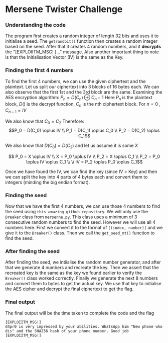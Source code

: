 # Mersene Twister Challenge

### Understanding the code
The program first creates a random integer of length 32 bits and uses it to initialise a seed. The `getrandbit()` function then creates a random integer based on the seed. After that it creates 4 random numbers, and it **decrypts** the "[EXPLOIITM_MSG! ]..." message. Also another important thing to note is that the Initialisation Vector (IV) is the same as the Key. 

### Finding the first 4 numbers
To find the first 4 numbers, we can use the given ciphertext and the plaintext.
Let us split our ciphertext into 3 blocks of 16 bytes each. We can also observe that the first 1st and the 3rd block are the same.
Examining the AES encryption algorithm:
$` P_n = D(C_n) \oplus C_n-1 `$
Here $`P_n`$ is the plaintext block, $D()$ is the decrypt function, $C_n$ is the nth ciphertext block. For $n=0$ , $C_{n-1} = IV$

We also know that $C_0 = C_2$
Therefore:
$$P_0 = D(C_0) \oplus IV \\
P_1 = D(C_1) \oplus C_0 \\
P_2 = D(C_2) \oplus C_1$$

We also know that $D(C_0) = D(C_2)$ and let us assume it is some $X$

$$
P_0 = X \oplus IV \\
X = P_0 \oplus IV \\
P_2 = X \oplus C_1 \\
P_2 = P_0 \oplus IV \oplus C_1 \\
\\
IV = P_2 \oplus P_0 \oplus C_1$$

Once we have found the IV, we can find the key (since IV = Key) and then we can split the key into 4 parts of 4 bytes each and convert them to integers (minding the big endian format).

### Finding the seed
Now that we have the first 4 numbers, we can use those 4 numbers to find the seed using `this amazing github repository`. We will only use the `Breaker` class from `mersenne.py`. This class uses a minimum of 3 consecutive random numbers to find the seed. However we will use all 4 numbers here.
First we convert it to the format of `[(index, number)]` and we give it to the `Breaker()` class. Then we call the `get_seed_mt()` function to find the seed.

### After finding the seed
After finding the seed, we intiialise the random number generator, and after that we generate 4 numbers and recreate the key. Then we assert that the recreated key is the same as the key we found earlier to verify the `Breaker()` class worked correctly.
Finally we generate the next 8 numbers and convert them to bytes to get the actual key. We use that key to initialise the AES cipher and decrypt the final ciphertext to get the flag.

### Final output
The final output will be the time taken to complete the code and the flag 
```
[EXPLOIITM_MSG!]
d4pr0 is very impressed by your abilities. WhatsApp him "New phone who dis" and the SHA256 hash of your phone number. Good job
[EXPLOIITM_MSG!]
```

